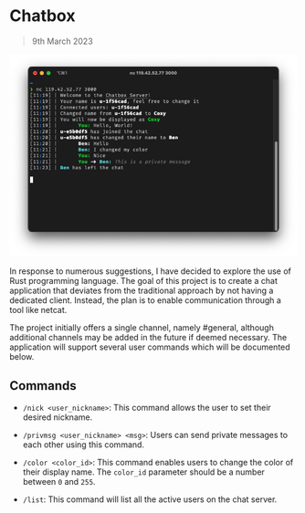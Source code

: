 # Chatbox
> 9th March 2023

![example image](res/example.png)

In response to numerous suggestions, I have decided to explore the use of Rust
programming language. The goal of this project is to create a chat application
that deviates from the traditional approach by not having a dedicated client.
Instead, the plan is to enable communication through a tool like netcat.

The project initially offers a single channel, namely #general, although
additional channels may be added in the future if deemed necessary. The
application will support several user commands which will be documented below.

## Commands

- `/nick <user_nickname>`: This command allows the user to set their desired nickname.

- `/privmsg <user_nickname> <msg>`: Users can send private messages to each other using this command.

- `/color <color_id>`: This command enables users to change the color of their display name. The `color_id` parameter should be a number between `0` and `255`.

- `/list`: This command will list all the active users on the chat server.